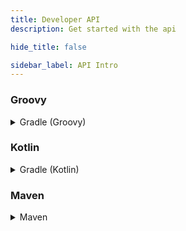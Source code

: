 ```yaml
---
title: Developer API
description: Get started with the api

hide_title: false

sidebar_label: API Intro
---
```

### Groovy
<details>
 <summary>
   Gradle (Groovy)
 </summary>

```gradle
repositories {
    maven {
        url = "https://repo.crazycrew.us/releases"
    }
}
```

```gradle
dependencies {
    compileOnly "us.crazycrew.crazycrates:api:0.5"
}
```
</details>

### Kotlin
<details>
 <summary>
   Gradle (Kotlin)
 </summary>

```gradle
repositories {
    maven("https://repo.crazycrew.us/releases")
}
```

```gradle
dependencies {
    compileOnly("us.crazycrew.crazycrates:api:0.5")
}
```
</details>

### Maven
<details>
 <summary>
   Maven
 </summary>

```xml
<repository>
  <id>crazycrew-snapshots</id>
  <url>https://repo.crazycrew.us/releases</url>
</repository>
```

```xml
<dependency>
  <groupId>us.crazycrew.crazycrates</groupId>
  <artifactId>api</artifactId>
  <version>0.5</version>
  <scope>provided</scope>
 </dependency>
```
</details>
